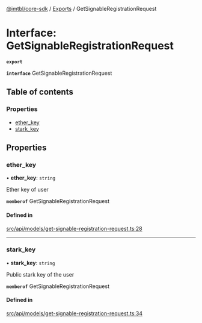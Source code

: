 [@imtbl/core-sdk](../README.md) / [Exports](../modules.md) / GetSignableRegistrationRequest

# Interface: GetSignableRegistrationRequest

**`export`** 

**`interface`** GetSignableRegistrationRequest

## Table of contents

### Properties

- [ether\_key](GetSignableRegistrationRequest.md#ether_key)
- [stark\_key](GetSignableRegistrationRequest.md#stark_key)

## Properties

### ether\_key

• **ether\_key**: `string`

Ether key of user

**`memberof`** GetSignableRegistrationRequest

#### Defined in

[src/api/models/get-signable-registration-request.ts:28](https://github.com/immutable/imx-core-sdk/blob/7204457/src/api/models/get-signable-registration-request.ts#L28)

___

### stark\_key

• **stark\_key**: `string`

Public stark key of the user

**`memberof`** GetSignableRegistrationRequest

#### Defined in

[src/api/models/get-signable-registration-request.ts:34](https://github.com/immutable/imx-core-sdk/blob/7204457/src/api/models/get-signable-registration-request.ts#L34)
